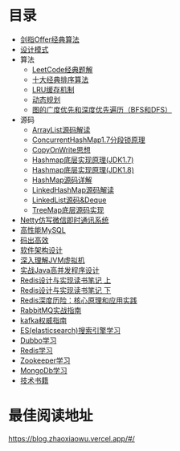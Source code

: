# 目录
* [剑指Offer经典算法](书籍/剑指Offer.md)
* [设计模式](设计模式/设计模式.md)
* 算法
    * [LeetCode经典题解](算法/LeetCode经典题解.md)
    * [十大经典排序算法](算法/十大经典排序算法.md)
    * [LRU缓存机制](算法/LRU缓存机制.md)
    * [动态规划](算法/动态规划.md)
    * [图的广度优先和深度优先遍历（BFS和DFS）](算法/图的广度优先和深度优先遍历（BFS和DFS）.md)
* 源码
    * [ArrayList源码解读](源码/ArrayList源码解读.md)
    * [ConcurrentHashMap1.7分段锁原理](源码/ConcurrentHashMap1.7分段锁原理.md)
    * [CopyOnWrite思想](源码/CopyOnWrite思想.md)
    * [Hashmap底层实现原理(JDK1.7)](源码/Hashmap底层实现原理(JDK1.7).md)
    * [Hashmap底层实现原理(JDK1.8)](源码/Hashmap底层实现原理(JDK1.8).md)
    * [HashMap源码详解](源码/HashMap源码详解.md)
    * [LinkedHashMap源码解读](源码/LinkedHashMap源码解读.md)
    * [LinkedList源码&Deque](源码/LinkedList源码&Deque.md)
    * [TreeMap底层源码实现](源码/TreeMap底层源码实现.md)
* [Netty仿写微信即时通讯系统](书籍/Netty仿写微信即时通讯系统.md)
* [高性能MySQL](书籍/高性能MySQL读书笔记.md)
* [码出高效](书籍/码出高效读书笔记.md)
* [软件架构设计](书籍/软件架构设计.md)
* [深入理解JVM虚拟机](书籍/深入理解JVM虚拟机读书笔记.md)
* [实战Java高并发程序设计](书籍/实战Java高并发程序设计读书笔记.md)
* [Redis设计与实现读书笔记 上](书籍/Redis设计与实现读书笔记上.md)
* [Redis设计与实现读书笔记 下](书籍/Redis设计与实现读书笔记下.md)
* [Redis深度历险：核心原理和应用实践](书籍/Redis深度历险：核心原理和应用实践.md)
* [RabbitMQ实战指南](书籍/RabbitMQ实战指南.md)
* [kafka权威指南](书籍/kafka权威指南读书笔记.md)
* [ES(elasticsearch)搜索引擎学习](书籍/ES(elasticsearch)搜索引擎学习.md)
* [Dubbo学习](书籍/Dubbo学习.md)
* [Redis学习](书籍/Redis学习.md)
* [Zookeeper学习](书籍/Zookeeper学习.md)
* [MongoDb学习](书籍/MongoDb学习.md)
* [技术书籍](书籍/技术书籍.md)

# 最佳阅读地址
https://blog.zhaoxiaowu.vercel.app/#/
